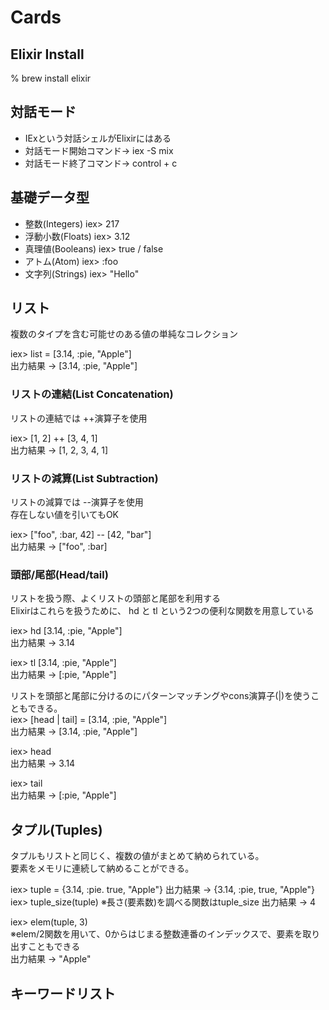 # Cards

## Elixir Install
% brew install elixir

## 対話モード
- IExという対話シェルがElixirにはある
- 対話モード開始コマンド→ iex -S mix
- 対話モード終了コマンド→ control + c

## 基礎データ型
- 整数(Integers) iex> 217
- 浮動小数(Floats) iex> 3.12
- 真理値(Booleans) iex> true / false
- アトム(Atom) iex> :foo
- 文字列(Strings) iex> "Hello"

## リスト
複数のタイプを含む可能せのある値の単純なコレクション<br>
<p></p>
iex> list = [3.14, :pie, "Apple"]<br>
出力結果 -> [3.14, :pie, "Apple"]<br>

### リストの連結(List Concatenation)
リストの連結では ++演算子を使用<br>
<p></p>
iex> [1, 2] ++ [3, 4, 1]<br>
出力結果 -> [1, 2, 3, 4, 1]

### リストの減算(List Subtraction)
リストの減算では --演算子を使用<br>
存在しない値を引いてもOK<br>
<p></p>
iex> ["foo", :bar, 42] -- [42, "bar"]<br>
出力結果 -> ["foo", :bar]

### 頭部/尾部(Head/tail)
リストを扱う際、よくリストの頭部と尾部を利用する<br>
Elixirはこれらを扱うために、 hd と tl という2つの便利な関数を用意している<br>
<p></p>
iex> hd [3.14, :pie, "Apple"]<br>
出力結果 -> 3.14<br>
<p></p>
iex> tl [3.14, :pie, "Apple"]<br>
出力結果 -> [:pie, "Apple"]<br>
<p></p>
リストを頭部と尾部に分けるのにパターンマッチングやcons演算子(|)を使うこともできる。<br>
iex> [head | tail] = [3.14, :pie, "Apple"]<br>
出力結果 -> [3.14, :pie, "Apple"]<br>
<p></p>
iex> head<br>
出力結果 -> 3.14<br>
<p></p>
iex> tail<br>
出力結果 -> [:pie, "Apple"]<br>

## タプル(Tuples)
タプルもリストと同じく、複数の値がまとめて納められている。<br>
要素をメモリに連続して納めることができる。<br>
<p></p>
iex> tuple = {3.14, :pie. true, "Apple"}</b>
出力結果 -> {3.14, :pie, true, "Apple"}</b>
iex> tuple_size(tuple) ※長さ(要素数)を調べる関数はtuple_size</b>
出力結果 -> 4
<p></p>
iex> elem(tuple, 3)<br>
※elem/2関数を用いて、0からはじまる整数連番のインデックスで、要素を取り出すこともできる<br>
出力結果 -> "Apple"

## キーワードリスト
